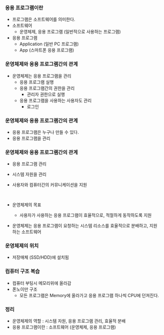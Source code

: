 ### 응용 프로그램이란

- 프로그램은 소프트웨어를 의미한다.
- 소프트웨어
  - 운영체제, 응용 프로그램 (일반적으로 사용하는 프로그램)
- 응용 프로그램
  - Application (일반 PC 프로그램)
  - App (스마트폰 응용 프로그램)

### 운영체제와 응용 프로그램간의 관계

- 운영체제는 응용 프로그램을 관리
  - 응용 프로그램 실행
  - 응용 프로그램간의 권한을 관리
    - 관리자 권한으로 실행
  - 응용 프로그램을 사용하는 사용자도 관리
    - 로그인

### 운영체제와 응용 프로그램간의 관계

- 응용 프로그램은 누구나 만들 수 있다.
- 응용 프로그램을 관리

### 운영체제와 응용 프로그램간의 관계

- 응용 프로그램 관리
- 시스템 자원을 관리
- 사용자와 컴퓨터간의 커뮤니케이션을 지원

  <br>

- 운영체제의 목표
  - 사용자가 사용하는 응용 프로그램이 효율적으로, 적절하게 동작하도록 지원
- 운영체제는 응용 프로그램이 요청하는 시스템 리소스를 효율적으로 분배하고, 지원하는 소프트웨어

### 운영체제의 위치

- 저장매체 (SSD/HDD)에 설치됨

### 컴퓨터 구조 복습

- 컴퓨터 부팅시 메모리위에 올라감
- 폰노이만 구조
  - 모든 프로그램은 Memory에 올라가고 응용 프로그램 하나씩 CPU에 던져진다.

### 정리

- 운영체제의 역할 : 시스템 자원, 응용 프로그램 관리, 효율적 분배
- 응용 프로그램이란 : 소프트웨어 (운영체제, 응용 프로그램)
